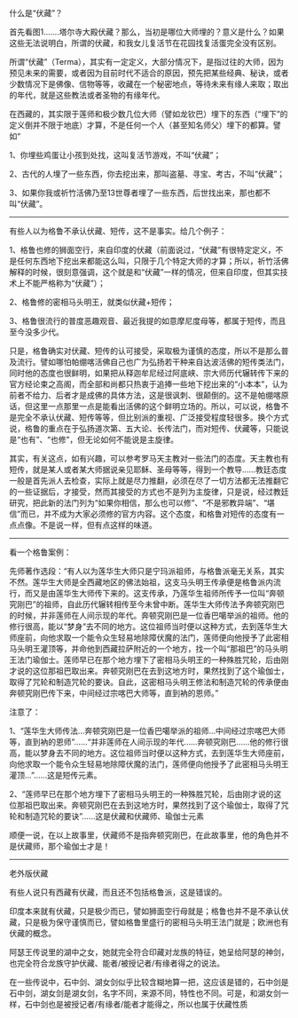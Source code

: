 什么是“伏藏”？

首先看图1.......塔尔寺大殿伏藏？那么，当初是哪位大师埋的？意义是什么？如果这些无法说明白，所谓的伏藏，和我女儿复活节在花园找复活蛋完全没有区别。    

所谓“伏藏”（Terma），其实有一定定义，大部分情况下，是指过往的大师，因为预见未来的需要，或者因为目前时代不适合的原因，预先把某些经典、秘诀，或者少数情况下是佛像、信物等等，收藏在一个秘密地点，等待未来有缘人来取；取出的年代，就是这些教法或者圣物的有缘年代。

在西藏的，其实限于莲师和极少数几位大师（譬如龙钦巴）埋下的东西（“埋下”的定义倒并不限于地底）才算，不是任何一个人（甚至知名师父）埋下的都算。譬如“

1、你埋些鸡蛋让小孩到处找，这叫复活节游戏，不叫“伏藏”；

2、古代的人埋了一些东西，你去挖出来，那叫盗墓、寻宝、考古，不叫“伏藏”；

3、如果你我或祈竹活佛乃至13世尊者埋了一些东西，后世找出来，那也都不叫“伏藏”。

-----------------------------------

有些人以为格鲁不承认伏藏、短传，这不是事实。给几个例子：

1、格鲁也修的狮面空行，来自印度的伏藏（前面说过，“伏藏”有很特定定义，不是任何东西地下挖出来都能这么叫，只限于几个特定大师的才算；所以，祈竹活佛解释的时候，很刻意强调，这个就是和“伏藏”一样的情况，但来自印度，但其实技术上不能严格称为“伏藏”）；

2、格鲁修的密相马头明王，就类似伏藏+短传；

3、格鲁很流行的普度恶趣观音、最近我提的如意摩尼度母等，都属于短传，而且至今没多少代。

只是，格鲁确实对伏藏、短传的认可接受，采取极为谨慎的态度，所以不是那么普及流行。譬如哪怕帕绷喀活佛自己也广为弘扬若干种来自达波活佛的短传类法门，同时他的态度也很鲜明，如果把从释迦牟尼经过阿底峡、宗大师历代辗转传下来的官方经论束之高阁，而全部和尚都只热衷于追捧一些地下挖出来的“小本本”，认为前者不给力、后者才是成佛的具体方法，这是很讽刺、很颠倒的。这不是帕绷喀原话，但这里一点那里一点是能看出活佛的这个鲜明立场的。所以，可以说，格鲁不是完全不承认伏藏、短传等等，但比别派的重视、广泛接受程度轻很多。换个方式说，格鲁的重点在于弘扬道次第、五大论、长传法门，而对短传、伏藏等，只能说是“也有”、“也修”，但无论如何不能说是主旋律。

其实，有关这点，如有兴趣，可以参考罗马天主教对一些法门的态度。天主教也有短传，就是某人或者某大师据说亲见耶稣、圣母等等，得到一个教导……教廷态度一般是首先派人去检查，实际上就是尽力推翻，必须在尽了一切方法都无法推翻它的一些证据后，才接受，然而其接受的方式也不是列为主旋律，只是说，经过教廷研究，把此新的法门列为“如果你相信，那么也可以修”、“不是邪教异端”、“堪信”而已，并不成为大家必须修的官方内容。这个态度，和格鲁对短传的态度有一点点像。不是说一样，但有点这样的味道。

-------------------------------

看一个格鲁案例：

先师著作选段：“有人以为莲华生大师只是宁玛派祖师，与格鲁派毫无关系，其实不然。莲华生大师是全西藏地区的佛法始祖，这支马头明王传承便是格鲁派内流行，而又是由莲华生大师传下来的。这支传承，乃莲华生祖师所传予一位叫“奔顿究刚巴”的祖师，自此历代辗转相传至今未曾中断。莲华生大师传法予奔顿究刚巴的时候，并非莲师在人间示现的年代。奔顿究刚巴是一位香巴噶举派的祖师。他的修行很高，能以“梦身”去不同的地方。这位祖师当时便以这种方式，去到莲华生大师座前，向他求取一个能令众生轻易地除障伏魔的法门，莲师便向他授予了此密相马头明王灌顶等，并命他到西藏拉萨附近的一个地方，找一个叫“那祖巴”的马头明王法门瑜伽士。莲师早已在那个地方埋下了密相马头明王的一种殊胜咒轮，后由刚才说的这位那祖巴取出来。奔顿究刚巴在去到这地方时，果然找到了这个瑜伽士，取得了咒轮和制造咒轮的要诀。自此，这密相马头明王修法和制造咒轮的传承便由奔顿究刚巴传下来，中间经过宗喀巴大师等，直到衲的恩师。”

注意了：

1、“莲华生大师传法...奔顿究刚巴是一位香巴噶举派的祖师...中间经过宗喀巴大师等，直到衲的恩师”……“并非莲师在人间示现的年代……奔顿究刚巴……他的修行很高，能以梦身去不同的地方。这位祖师当时便以这种方式，去到莲华生大师座前，向他求取一个能令众生轻易地除障伏魔的法门，莲师便向他授予了此密相马头明王灌顶...”……这是短传元素。

2、“莲师早已在那个地方埋下了密相马头明王的一种殊胜咒轮，后由刚才说的这位那祖巴取出来。奔顿究刚巴在去到这地方时，果然找到了这个瑜伽士，取得了咒轮和制造咒轮的要诀”……这是伏藏和伏藏师、瑜伽士元素

顺便一说，在以上故事里，伏藏师不是指奔顿究刚巴，在此故事里，他的角色并不是伏藏师，那个瑜伽士才是！

-------------------------------

老外版伏藏

有些人说只有西藏有伏藏，而且还不包括格鲁派，这是错误的。

印度本来就有伏藏，只是极少而已，譬如狮面空行母就是；格鲁也并不是不承认伏藏，只是极为保守谨慎而已，譬如格鲁里盛行的密相马头明王法门就是；欧洲也有伏藏的概念。

阿瑟王传说里的湖中之女，她就完全符合印藏对龙族的特征，她呈给阿瑟的神剑，也完全符合龙族守护伏藏、能者/被授记者/有缘者得之的说法。

在一些传说中，石中剑、湖女剑似乎比较含糊地算一把，这应该是错的，石中剑是石中剑，湖女剑是湖女剑，名字不同，来源不同，特性也不同。可是，和湖女剑一样，石中剑也是被授记者/有缘者/能者才能得之，所以也属于伏藏性质
